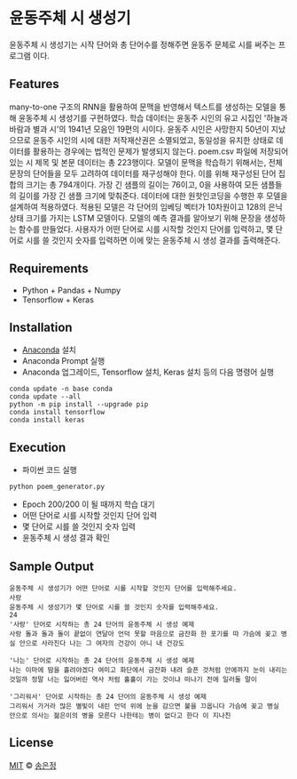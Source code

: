 # 윤동주체 시 생성기
윤동주체 시 생성기는 시작 단어와 총 단어수를 정해주면 윤동주 문체로 시를 써주는 프로그램 이다.

## Features
many-to-one 구조의 RNN을 활용하여 문맥을 반영해서 텍스트를 생성하는 모델을 통해 윤동주체 시 생성기를 구현하였다.
학습 데이터는 윤동주 시인의 유고 시집인 '하늘과 바람과 별과 시'의 1941년 모음인 19편의 시이다.
윤동주 시인은 사망한지 50년이 지났으므로 윤동주 시인의 시에 대한 저작재산권은 소멸되었고, 동일성을 유지한 상태로 데이터를 활용하는 경우에는 법적인 문제가 발생되지 않는다.
poem.csv 파일에 저장되어 있는 시 제목 및 본문 데이터는 총 223행이다.
모델이 문맥을 학습하기 위해서는, 전체 문장의 단어들을 모두 고려하여 데이터를 재구성해야 한다.
이를 위해 재구성된 단어 집합의 크기는 총 794개이다.
가장 긴 샘플의 길이는 76이고, 0을 사용하여 모든 샘플들의 길이를 가장 긴 샘플 크기에 맞춰준다.
데이터에 대한 원핫인코딩을 수행한 후 모델을 설계하여 적용하였다.
적용된 모델은 각 단어의 임베딩 벡터가 10차원이고 128의 은닉 상태 크기를 가지는 LSTM 모델이다.
모델의 예측 결과를 알아보기 위해 문장을 생성하는 함수를 만들었다.
사용자가 어떤 단어로 시를 시작할 것인지 단어를 입력하고, 몇 단어로 시를 쓸 것인지 숫자를 입력하면
이에 맞는 윤동주체 시 생성 결과를 출력해준다.

## Requirements
- Python + Pandas + Numpy
- Tensorflow + Keras

## Installation
- [Anaconda](https://www.anaconda.com/) 설치
- Anaconda Prompt 실행
- Anaconda 업그레이드, Tensorflow 설치, Keras 설치 등의 다음 명령어 실행
```
conda update -n base conda
conda update --all
python -m pip install --upgrade pip
conda install tensorflow
conda install keras
```

## Execution
- 파이썬 코드 실행
```
python poem_generator.py
```
- Epoch 200/200 이 될 때까지 학습 대기
- 어떤 단어로 시를 시작할 것인지 단어 입력
- 몇 단어로 시를 쓸 것인지 숫자 입력
- 윤동주체 시 생성 결과 확인

## Sample Output
```
윤동주체 시 생성기가 어떤 단어로 시를 시작할 것인지 단어를 입력해주세요.
사랑
윤동주체 시 생성기가 몇 단어로 시를 쓸 것인지 숫자를 입력해주세요.
24
'사랑' 단어로 시작하는 총 24 단어의 윤동주체 시 생성 예제
사랑 돌과 돌과 돌이 끝없이 연달아 언덕 못할 마음으로 금잔화 한 포기를 따 가슴에 꽂고 병실 안으로 사라진다 나는 그 여자의 건강이 아니 내 건강도
```
```
'나는' 단어로 시작하는 총 24 단어의 윤동주체 시 생성 예제
나는 이마에 땀을 흘려야겠다 여미고 화단에서 금잔화 내려 슬픈 것처럼 안에까지 눈이 내리는 것일까 정말 너는 잃어버린 역사 처럼 홀홀이 가는 것이냐 떠나기 전에 일러둘 말이
```
```
'그리워서' 단어로 시작하는 총 24 단어의 윤동주체 시 생성 예제
그리워서 가거라 많은 별빛이 내린 언덕 위에 눈을 감으면 불을 끄옵니다 가슴에 꽂고 병실 안으로 의사는 젊은이의 병을 모른다 나한테는 병이 없다고 한다 이 지나친
```

## License
[MIT](https://choosealicense.com/licenses/mit/) © [송은정](http://songej.com/)
